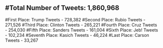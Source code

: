 #Total Number of Tweets: 1,860,968 
---
#First Place: Trump Tweets - 728,382
#Second Place: Rubio Tweets - 271,526
#Third Place: Clinton Tweets - 265,221
#Fourth Place: Cruz Tweets - 254,030
#Fifth Place: Sanders Tweets - 161,004
#Sixth Place: Jeb! Tweets - 102,234
#Seventh Place: Kasich Tweets - 46,224
#Last Place: Carson Tweets - 33,267
